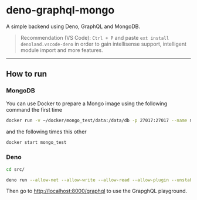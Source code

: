 # deno-graphql-mongo

A simple backend using Deno, GraphQL and MongoDB.

> Recommendation (VS Code): `Ctrl + P` and paste `ext install denoland.vscode-deno` in order to gain intellisense support, intelligent module import and more features.

---

## How to run

### MongoDB

You can use Docker to prepare a Mongo image using the following command the first time

```sh
docker run -v ~/docker/mongo_test/data:/data/db -p 27017:27017 --name mongo_test -d mongo:4.2.9-bionic
```

and the following times this other

```sh
docker start mongo_test
```

### Deno

```sh
cd src/
```

```sh
deno run --allow-net --allow-write --allow-read --allow-plugin --unstable server.ts
```

Then go to [http://localhost:8000/graphql](http://localhost:8000/graphql) to use the GrapghQL playground.
